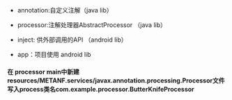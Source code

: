 * annotation:自定义注解（java lib）

* processor:注解处理器AbstractProcessor （java lib）

* inject: 供外部调用的API （android lib）

* app：项目使用 android lib

####  在 processor main中新建resources/METANF.services/javax.annotation.processing.Processor文件写入process类名com.example.processor.ButterKnifeProcessor